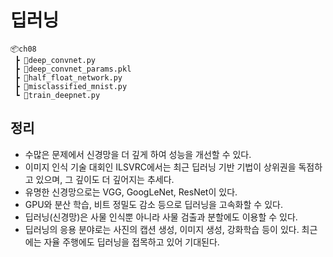 # 딥러닝

```
📦ch08
 ┣ 📜deep_convnet.py
 ┣ 📜deep_convnet_params.pkl
 ┣ 📜half_float_network.py
 ┣ 📜misclassified_mnist.py
 ┗ 📜train_deepnet.py
```

## 정리
- 수많은 문제에서 신경망을 더 깊게 하여 성능을 개선할 수 있다.
- 이미지 인식 기술 대회인 ILSVRC에서는 최근 딥러닝 기반 기법이 상위권을 독점하고 있으며, 그 깊이도 더 깊어지는 추세다.
- 유명한 신경망으로는 VGG, GoogLeNet, ResNet이 있다.
- GPU와 분산 학습, 비트 정밀도 감소 등으로 딥러닝을 고속화할 수 있다.
- 딥러닝(신경망)은 사물 인식뿐 아니라 사물 검출과 분할에도 이용할 수 있다.
- 딥러닝의 응용 분야로는 사진의 캡션 생성, 이미지 생성, 강화학습 등이 있다. 최근에는 자율 주행에도 딥러닝을 접목하고 있어 기대된다.
